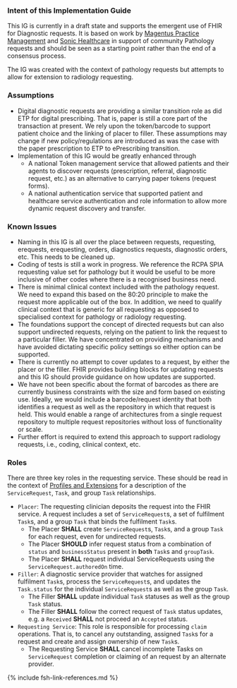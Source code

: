 ### Intent of this Implementation Guide

This IG is currently in a draft state and supports the emergent use of FHIR for Diagnostic requests.  It is based on work by [Magentus Practice Management](https://www.magentus.com/practice-management) and [Sonic Healthcare](https://www.sonichealthcare.com/) in support of community Pathology requests and should be seen as a starting point rather than the end of a consensus process.

The IG was created with the context of pathology requests but attempts to allow for extension to radiology requesting.

### Assumptions
- Digital diagnostic requests are providing a similar transition role as did ETP for digital prescribing.  That is, paper is still a core part of the transaction at present.  We rely upon the token/barcode to support patient choice and the linking of placer to filler.  These assumptions may change if new policy/regulations are introduced as was the case with the paper prescription to ETP to ePrescribing transition.
- Implementation of this IG would be greatly enhanced through 
    - A national Token management service that allowed patients and their agents to discover requests (prescription, referral, diagnostic request, etc.) as an alternative to carrying paper tokens (request forms).
    - A national authentication service that supported patient and healthcare service authentication and role information to allow more dynamic request discovery and transfer.

### Known Issues
- Naming in this IG is all over the place between requests, requesting, erequests, erequesting, orders, diagnostics requests, diagnostic orders, etc.  This needs to be cleaned up.
- Coding of tests is still a work in progress.  We reference the RCPA SPIA requesting value set for pathology but it would be useful to be more inclusive of other codes where there is a recognised business need.
- There is minimal clinical context included with the pathology request.  We need to expand this based on the 80:20 principle to make the request more applicable out of the box.  In addition, we need to qualify clinical context that is generic for all requesting as opposed to specialised context for pathology or radiology requesting.
- The foundations support the concept of directed requests but can also support undirected requests, relying on the patient to link the request to a particular filler.  We have concentrated on providing mechanisms and have avoided dictating specific policy settings so either option can be supported.
- There is currently no attempt to cover updates to a request, by either the placer or the filler.  FHIR provides building blocks for updating requests and this IG should provide guidance on how updates are supported.
- We have not been specific about the format of barcodes as there are currently business constraints with the size and form based on existing use.  Ideally, we would include a barcode/request identity that both identifies a request as well as the repository in which that request is held.  This would enable a range of architectures from a single request repository to multiple request repositories without loss of functionality or scale.
- Further effort is required to extend this approach to support radiology requests, i.e., coding, clinical context, etc.

### Roles

There are three key roles in the requesting service.  These should be read in the context of [Profiles and Extensions](profiles-and-extensions.html) for a description of the `ServiceRequest`, `Task`, and group `Task` relationships.

- `Placer`:  The requesting clinician deposits the request into the FHIR service.  A request includes a set of `ServiceRequest`s, a set of fulfilment `Task`s, and a group `Task` that binds the fulfilment `Task`s. 
    - The Placer **SHALL** create `ServiceRequest`s, `Task`s, and a group `Task` for each request, even for undirected requests.
    - The Placer **SHOULD** infer request status from a combination of `status` and `businessStatus` present in **both** `Task`s and `groupTask`.
    - The Placer **SHALL** request individual ServiceRequests using the `ServiceRequest.authoredOn` time.
- `Filler`: A diagnostic service provider that watches for assigned fulfilment `Task`s, process the `ServiceRequest`s, and updates the `Task.status` for the individual `ServiceRequest`s as well as the group `Task`.
    - The Filler **SHALL** update individual `Task` statuses as well as the group `Task` status.
    - The Filler **SHALL** follow the correct request of `Task` status updates, e.g. a `Received` **SHALL** not proceed an `Accepted` status.
- `Requesting Service`: This role is responsible for processing `claim` operations.  That is, to cancel any outstanding, assigned `Task`s for a request and create and assign ownership of new `Task`s.
    - The Requesting Service **SHALL** cancel incomplete Tasks on `ServiceRequest` completion or claiming of an request by an alternate provider.

{% include fsh-link-references.md %}